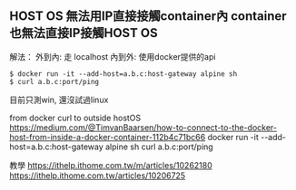 HOST OS 無法用IP直接接觸container內
container也無法直接IP接觸HOST OS
-
解法：
外到內: 走 localhost
內到外: 使用docker提供的api
```
$ docker run -it --add-host=a.b.c:host-gateway alpine sh
$ curl a.b.c:port/ping
```
目前只測win, 還沒試過linux


from docker curl to outside hostOS
https://medium.com/@TimvanBaarsen/how-to-connect-to-the-docker-host-from-inside-a-docker-container-112b4c71bc66
docker run -it --add-host=a.b.c:host-gateway alpine sh
curl a.b.c:port/ping


教學
https://ithelp.ithome.com.tw/m/articles/10262180
https://ithelp.ithome.com.tw/articles/10206725